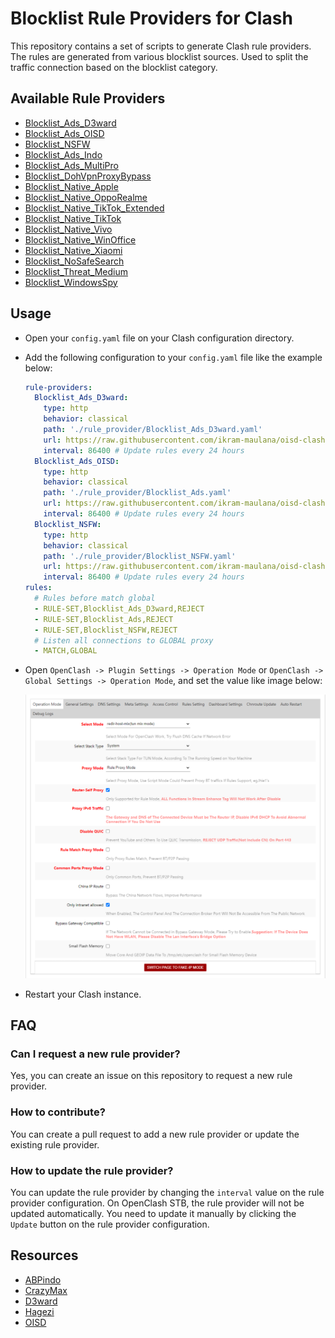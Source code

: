 # Blocklist Rule Providers for Clash

This repository contains a set of scripts to generate Clash rule providers. The rules are generated from various blocklist sources. Used to split the traffic connection based on the blocklist category.

## Available Rule Providers

- [Blocklist_Ads_D3ward](https://raw.githubusercontent.com/ikram-maulana/oisd-clash-rule/main/rule_provider/Blocklist_Ads_D3ward.yaml)
- [Blocklist_Ads_OISD](https://raw.githubusercontent.com/ikram-maulana/oisd-clash-rule/main/rule_provider/Blocklist_Ads.yaml)
- [Blocklist_NSFW](https://raw.githubusercontent.com/ikram-maulana/oisd-clash-rule/main/rule_provider/Blocklist_NSFW.yaml)
- [Blocklist_Ads_Indo](https://raw.githubusercontent.com/ikram-maulana/oisd-clash-rule/main/rule_provider/Blocklist_Ads_Indo.yaml)
- [Blocklist_Ads_MultiPro](https://raw.githubusercontent.com/ikram-maulana/oisd-clash-rule/main/rule_provider/Blocklist_Ads_MultiPro.yaml)
- [Blocklist_DohVpnProxyBypass](https://raw.githubusercontent.com/ikram-maulana/oisd-clash-rule/main/rule_provider/Blocklist_DohVpnProxyBypass.yaml)
- [Blocklist_Native_Apple](https://raw.githubusercontent.com/ikram-maulana/oisd-clash-rule/main/rule_provider/Blocklist_Native_Apple.yaml)
- [Blocklist_Native_OppoRealme](https://raw.githubusercontent.com/ikram-maulana/oisd-clash-rule/main/rule_provider/Blocklist_Native_OppoRealme.yaml)
- [Blocklist_Native_TikTok_Extended](https://raw.githubusercontent.com/ikram-maulana/oisd-clash-rule/main/rule_provider/Blocklist_Native_TikTok_Extended.yaml)
- [Blocklist_Native_TikTok](https://raw.githubusercontent.com/ikram-maulana/oisd-clash-rule/main/rule_provider/Blocklist_Native_TikTok.yaml)
- [Blocklist_Native_Vivo](https://raw.githubusercontent.com/ikram-maulana/oisd-clash-rule/main/rule_provider/Blocklist_Native_Vivo.yaml)
- [Blocklist_Native_WinOffice](https://raw.githubusercontent.com/ikram-maulana/oisd-clash-rule/main/rule_provider/Blocklist_Native_WinOffice.yaml)
- [Blocklist_Native_Xiaomi](https://raw.githubusercontent.com/ikram-maulana/oisd-clash-rule/main/rule_provider/Blocklist_Native_Xiaomi.yaml)
- [Blocklist_NoSafeSearch](https://raw.githubusercontent.com/ikram-maulana/oisd-clash-rule/main/rule_provider/Blocklist_NoSafeSearch.yaml)
- [Blocklist_Threat_Medium](https://raw.githubusercontent.com/ikram-maulana/oisd-clash-rule/main/rule_provider/Blocklist_Threat_Medium.yaml)
- [Blocklist_WindowsSpy](https://raw.githubusercontent.com/ikram-maulana/oisd-clash-rule/main/rule_provider/Blocklist_WindowsSpy.yaml)

## Usage

- Open your `config.yaml` file on your Clash configuration directory.

- Add the following configuration to your `config.yaml` file like the example below:

  ```yaml
  rule-providers:
    Blocklist_Ads_D3ward:
      type: http
      behavior: classical
      path: './rule_provider/Blocklist_Ads_D3ward.yaml'
      url: https://raw.githubusercontent.com/ikram-maulana/oisd-clash-rule/main/rule_provider/Blocklist_Ads_D3ward.yaml
      interval: 86400 # Update rules every 24 hours
    Blocklist_Ads_OISD:
      type: http
      behavior: classical
      path: './rule_provider/Blocklist_Ads.yaml'
      url: https://raw.githubusercontent.com/ikram-maulana/oisd-clash-rule/main/rule_provider/Blocklist_Ads.yaml
      interval: 86400 # Update rules every 24 hours
    Blocklist_NSFW:
      type: http
      behavior: classical
      path: './rule_provider/Blocklist_NSFW.yaml'
      url: https://raw.githubusercontent.com/ikram-maulana/oisd-clash-rule/main/rule_provider/Blocklist_NSFW.yaml
      interval: 86400 # Update rules every 24 hours
  rules:
    # Rules before match global
    - RULE-SET,Blocklist_Ads_D3ward,REJECT
    - RULE-SET,Blocklist_Ads,REJECT
    - RULE-SET,Blocklist_NSFW,REJECT
    # Listen all connections to GLOBAL proxy
    - MATCH,GLOBAL
  ```

- Open `OpenClash -> Plugin Settings -> Operation Mode` or `OpenClash -> Global Settings -> Operation Mode`, and set the value like image below:

  ![OpenClash Settings](assets/image/openclash-setting.png)

- Restart your Clash instance.

## FAQ

### Can I request a new rule provider?

Yes, you can create an issue on this repository to request a new rule provider.

### How to contribute?

You can create a pull request to add a new rule provider or update the existing rule provider.

### How to update the rule provider?

You can update the rule provider by changing the `interval` value on the rule provider configuration. On OpenClash STB, the rule provider will not be updated automatically. You need to update it manually by clicking the `Update` button on the rule provider configuration.

## Resources

- [ABPindo](https://github.com/ABPindo/indonesianadblockrules)
- [CrazyMax](https://github.com/crazy-max/WindowsSpyBlocker)
- [D3ward](https://github.com/d3ward/toolz)
- [Hagezi](https://github.com/hagezi/dns-blocklists)
- [OISD](https://oisd.nl/)
